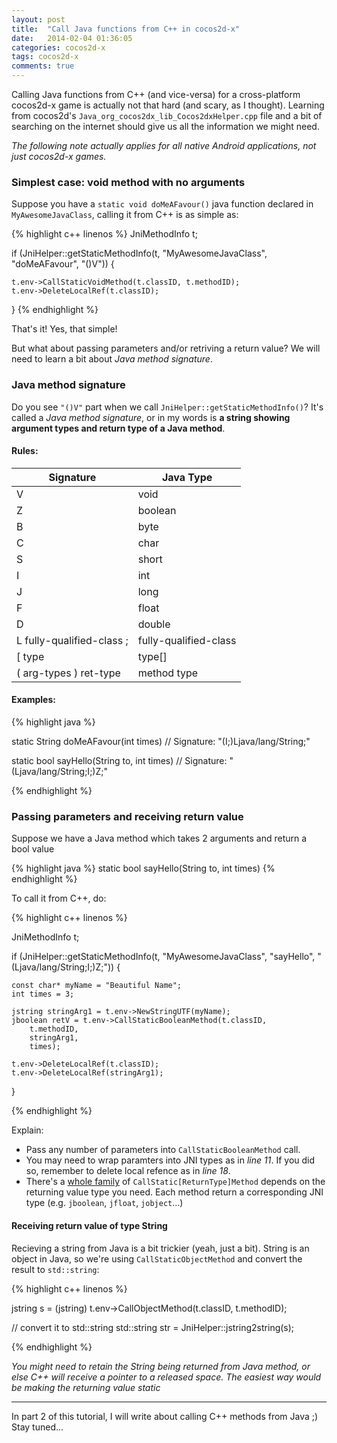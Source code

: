 ```yaml
---
layout: post
title:  "Call Java functions from C++ in cocos2d-x"
date:   2014-02-04 01:36:05
categories: cocos2d-x
tags: cocos2d-x
comments: true
---
```


Calling Java functions from C++ (and vice-versa) for a cross-platform cocos2d-x game is actually not that hard (and scary, as I thought). Learning from cocos2d's `Java_org_cocos2dx_lib_Cocos2dxHelper.cpp` file and a bit of searching on the internet should give us all the information we might need.

_The following note actually applies for all native Android applications, not just cocos2d-x games._

### Simplest case: void method with no arguments

Suppose you have a `static void doMeAFavour()` java function declared in `MyAwesomeJavaClass`, calling it from C++ is as simple as:

{% highlight c++ linenos %}
JniMethodInfo t;

if (JniHelper::getStaticMethodInfo(t,
  "MyAwesomeJavaClass",
  "doMeAFavour",
  "()V")) {

    t.env->CallStaticVoidMethod(t.classID, t.methodID);
    t.env->DeleteLocalRef(t.classID);
}
{% endhighlight %}


That's it! Yes, that simple!

But what about passing parameters and/or retriving a return value? We will need to learn a bit about _Java method signature_.

### Java method signature

Do you see `"()V"` part when we call `JniHelper::getStaticMethodInfo()`? It's called a _Java method signature_, or in my words is **a  string showing argument types and return type of a Java method**.

#### Rules:

|         Signature         |        Java Type       |
|---------------------------|------------------------|
| V                         |  void                  |
| Z                         |  boolean               |
| B                         |  byte                  |
| C                         |  char                  |
| S                         |  short                 |
| I                         |  int                   |
| J                         |  long                  |
| F                         |  float                 |
| D                         |  double                |
| L fully-qualified-class ; |  fully-qualified-class |
| [ type                    |  type[]                |
| ( arg-types ) ret-type    |  method type           |


#### Examples:

{% highlight java %}

static String doMeAFavour(int times)
// Signature: "(I;)Ljava/lang/String;"

static bool sayHello(String to, int times)
// Signature: "(Ljava/lang/String;I;)Z;"

{% endhighlight %}

### Passing parameters and receiving return value

Suppose we have a Java method which takes 2 arguments and return a bool value

{% highlight java %}
static bool sayHello(String to, int times)
{% endhighlight %}

To call it from C++, do:

{% highlight c++ linenos %}

JniMethodInfo t;

if (JniHelper::getStaticMethodInfo(t,
  "MyAwesomeJavaClass",
  "sayHello",
  "(Ljava/lang/String;I;)Z;")) {

    const char* myName = "Beautiful Name";
    int times = 3;

    jstring stringArg1 = t.env->NewStringUTF(myName);
    jboolean retV = t.env->CallStaticBooleanMethod(t.classID,
        t.methodID,
        stringArg1,
        times);

    t.env->DeleteLocalRef(t.classID);
    t.env->DeleteLocalRef(stringArg1);
}

{% endhighlight %}

Explain:

- Pass any number of parameters into `CallStaticBooleanMethod` call.
- You may need to wrap paramters into JNI types as in _line 11_. If you did so, remember to delete local refence as in _line 18_.
- There's a [whole family](http://docs.oracle.com/javase/7/docs/technotes/guides/jni/spec/functions.html#wp4815) of `CallStatic[ReturnType]Method` depends on the
    returning value type you need. Each method return a corresponding JNI type (e.g. `jboolean`, `jfloat`, `jobject`...)

#### Receiving return value of type String

Recieving a string from Java is a bit trickier (yeah, just a bit). String is an object in Java, so we're using `CallStaticObjectMethod` and convert the result to `std::string`:

{% highlight c++ linenos %}

jstring s = (jstring) t.env->CallObjectMethod(t.classID,
        t.methodID);

// convert it to std::string
std::string str = JniHelper::jstring2string(s);

{% endhighlight %}

_You might need to retain the String being returned from Java method, or else C++ will receive a pointer to a released space. The easiest way would be making the returning value static_

---

In part 2 of this tutorial, I will write about calling C++ methods from Java ;) Stay tuned...
